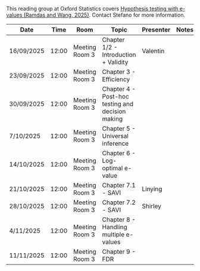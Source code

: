 This reading group at Oxford Statistics covers [Hypothesis testing with e-values (Ramdas and Wang, 2025)](https://arxiv.org/pdf/2410.23614). Contact Stefano for more information. 

| Date  | Time | Room | Topic | Presenter | Notes |
| --- | ---| --- | ---| ---| ---|
| 16/09/2025 | 12:00  | Meeting Room 3 | Chapter 1/2 - Introduction + Validity | Valentin | |
| 23/09/2025 | 12:00  | Meeting Room 3 | Chapter 3 - Efficiency | | |
| 30/09/2025 | 12:00  | Meeting Room 3 | Chapter 4 - Post-hoc testing and decision making | | |
| 7/10/2025 | 12:00  | Meeting Room 3 | Chapter 5 - Universal inference | | |
| 14/10/2025 | 12:00  | Meeting Room 3 | Chapter 6 - Log-optimal e-value | | |
| 21/10/2025 | 12:00  | Meeting Room 3 | Chapter 7.1 - SAVI | Linying | |
| 28/10/2025 | 12:00  | Meeting Room 3 | Chapter 7.2 - SAVI | Shirley | |
| 4/11/2025 | 12:00  | Meeting Room 3 | Chapter 8 - Handling multiple e-values | | |
| 11/11/2025 | 12:00  | Meeting Room 3 | Chapter 9 - FDR | | |
